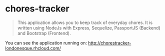 # chores-tracker

>This application allows you to keep track of everyday chores.
>It is written using NodeJs with Express, Sequelize, PassportJS (Backend) and Bootstrap (Frontend).

You can see the application running on: http://chorestracker-londonesque.rhcloud.com/

